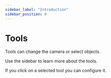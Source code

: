 ```yaml
---
sidebar_label: "Introduction"
sidebar_position: 0
---
```


# Tools

Tools can change the camera or select objects.

Use the sidebar to learn more about the tools.

If you click on a selected tool you can configure it.
